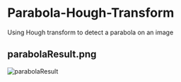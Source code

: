 # Parabola-Hough-Transform
Using Hough transform to detect a parabola on an image

## parabolaResult.png
![parabolaResult]()
